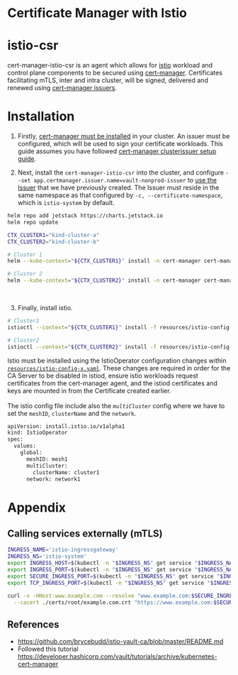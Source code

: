 # Certificate Manager with Istio


# istio-csr

cert-manager-istio-csr is an agent which allows for [istio](https://istio.io) workload and control plane components to be secured using
[cert-manager](https://cert-manager.io). Certificates facilitating mTLS, inter and intra cluster, will be signed, delivered and renewed
using [cert-manager issuers](https://cert-manager.io/docs/concepts/issuer).

# Installation

1. Firstly, [cert-manager must be installed](https://cert-manager.io/docs/installation/) in your cluster. An issuer must be configured,
which will be used to sign your certificate workloads. This guide assumes you have followed
[cert-manager clusterissuer setup guide](../cert-manager-clusterissuer-setup.md).

2. Next, install the `cert-manager-istio-csr` into the cluster, and configure `--set app.certmanager.issuer.name=vault-nonprod-issuer` to [use
the Issuer](../cert-manager-clusterissuer-setup.md) that we have
previously created. The Issuer must reside in the same namespace as that configured by `-c, --certificate-namespace`, which
is `istio-system` by default.

```bash
helm repo add jetstack https://charts.jetstack.io
helm repo update

CTX_CLUSTER1="kind-cluster-a"
CTX_CLUSTER2="kind-cluster-b"

# Cluster 1
helm --kube-context="${CTX_CLUSTER1}" install -n cert-manager cert-manager-istio-csr jetstack/cert-manager-istio-csr --set app.server.clusterID=cluster1 --set app.certmanager.issuer.name=vault-nonprod-issuer --set app.certmanager.preserveCertificateRequests=true --set app.logLevel=3helm --kube-context="${CTX_CLUSTER1}" install -n cert-manager cert-manager-istio-csr jetstack/cert-manager-istio-csr --set app.server.clusterID=cluster1 --set app.certmanager.issuer.name=vault-nonprod-issuer --set app.certmanager.preserveCertificateRequests=true --set app.logLevel=3helm --kube-context="${CTX_CLUSTER1}" install -n cert-manager cert-manager-istio-csr jetstack/cert-manager-istio-csr --set app.server.clusterID=cluster1 --set app.certmanager.issuer.name=vault-nonprod-issuer --set app.certmanager.preserveCertificateRequests=true --set app.logLevel=3

# Cluster 2
helm --kube-context="${CTX_CLUSTER2}" install -n cert-manager cert-manager-istio-csr jetstack/cert-manager-istio-csr --set app.server.clusterID=cluster2 --set app.certmanager.issuer.name=vault-nonprod-issuer --set app.certmanager.preserveCertificateRequests=true --set app.logLevel=3
```

<br> 

3. Finally, install istio.

```bash
# Cluster1
istioctl --context="${CTX_CLUSTER1}" install -f resources/istio-config-cluster-1-1.yaml

# Cluster2 
istioctl --context="${CTX_CLUSTER2}" install -f resources/istio-config-cluster-2-1.yaml
```

Istio must be installed using the IstioOperator
configuration changes within
[`resources/istio-config-x.yaml`](../resources/istio-config-cluster-1-1.yaml). These changes are
required in order for the CA Server to be disabled in istiod, ensure istio
workloads request certificates from the cert-manager agent, and the istiod
certificates and keys are mounted in from the Certificate created earlier.
<br> 
<br> 
The istio config file include also the *`multiCluster`* config where we have to set the `meshID`, `clusterName` and the `network`.

```bash
apiVersion: install.istio.io/v1alpha1
kind: IstioOperator
spec:
  values:
    global:
      meshID: mesh1
      multiCluster:
        clusterName: cluster1
      network: network1
```

# Appendix

## Calling services externally (mTLS)

```bash
INGRESS_NAME='istio-ingressgateway'
INGRESS_NS='istio-system'
export INGRESS_HOST=$(kubectl -n "$INGRESS_NS" get service "$INGRESS_NAME" -o jsonpath='{.status.loadBalancer.ingress[0].ip}')
export INGRESS_PORT=$(kubectl -n "$INGRESS_NS" get service "$INGRESS_NAME" -o jsonpath='{.spec.ports[?(@.name=="http2")].port}')
export SECURE_INGRESS_PORT=$(kubectl -n "$INGRESS_NS" get service "$INGRESS_NAME" -o jsonpath='{.spec.ports[?(@.name=="https")].port}')
export TCP_INGRESS_PORT=$(kubectl -n "$INGRESS_NS" get service "$INGRESS_NAME" -o jsonpath='{.spec.ports[?(@.name=="tcp")].port}')

curl -v -HHost:www.example.com --resolve "www.example.com:$SECURE_INGRESS_PORT:$INGRESS_HOST" \
  --cacert ./certs/root/example.com.crt "https://www.example.com:$SECURE_INGRESS_PORT/status/418"
```

## References
- https://github.com/brycebudd/istio-vault-ca/blob/master/README.md
- Followed this tutorial https://developer.hashicorp.com/vault/tutorials/archive/kubernetes-cert-manager



